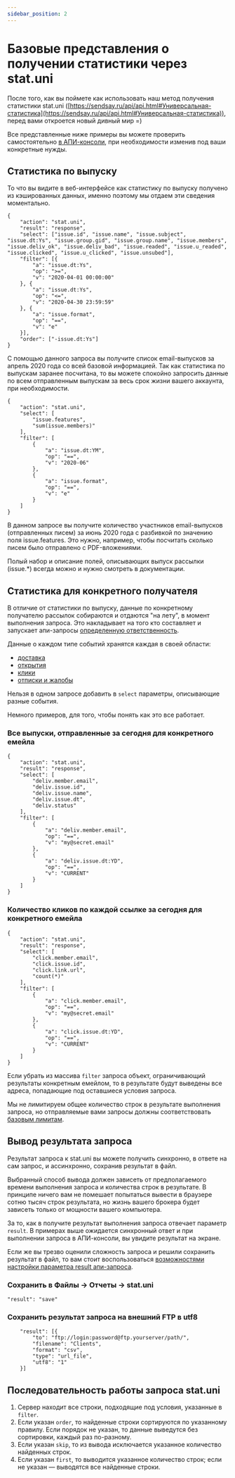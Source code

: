 ```yaml
---
sidebar_position: 2
---
```


# Базовые представления о получении статистики через stat.uni

После того, как вы поймете как использовать наш метод получения статистики stat.uni ([https://sendsay.ru/api/api.html#Универсальная-статистика](https://sendsay.ru/api/api.html#Универсальная-статистика)), перед вами откроется новый дивный мир =)

Все представленные ниже примеры вы можете проверить самостоятельно [в АПИ-консоли](https://sendsay.ru/account/#system_api_test), при необходимости изменив под ваши конкретные нужды.

## Статистика по выпуску

То что вы видите в веб-интерфейсе как статистику по выпуску получено из кэшированных данных, именно поэтому мы отдаем эти сведения моментально.

```
{
	"action": "stat.uni",
	"result": "response",
	"select": ["issue.id", "issue.name", "issue.subject", "issue.dt:Ys", "issue.group.gid", "issue.group.name", "issue.members", "issue.deliv_ok", "issue.deliv_bad", "issue.readed", "issue.u_readed", "issue.clicked", "issue.u_clicked", "issue.unsubed"],
	"filter": [{
		"a": "issue.dt:Ys",
		"op": ">=",
		"v": "2020-04-01 00:00:00"
	}, {
		"a": "issue.dt:Ys",
		"op": "<=",
		"v": "2020-04-30 23:59:59"
	}, {
		"a": "issue.format",
		"op": "==",
		"v": "e"
	}],
	"order": ["-issue.dt:Ys"]
}
```

С помощью данного запроса вы получите список email-выпусков за апрель 2020 года со всей базовой информацией. Так как статистика по выпускам заранее посчитана, то вы можете спокойно запросить данные по всем отправленным выпускам за весь срок жизни вашего аккаунта, при необходимости.

```
{
    "action": "stat.uni",
    "select": [
        "issue.features",
        "sum(issue.members)"
    ],
    "filter": [
        {
            "a": "issue.dt:YM",
            "op": "==",
            "v": "2020-06"
        },
        {
            "a": "issue.format",
            "op": "==",
            "v": "e"
        }
    ]
}
```

В данном запросе вы получите количество участников email-выпусков (отправленных писем) за июнь 2020 года с разбивкой по значению поля issue.features. Это нужно, например, чтобы посчитать сколько писем было отправлено с PDF-вложениями.

Полый набор и описание полей, описывающих выпуск рассылки (issue.\*) всегда можно и нужно смотреть в документации.

## Статистика для конкретного получателя

В отличие от статистики по выпуску, данные по конкретному получателю рассылок собираются и отдаются "на лету", в момент выполнения запроса. Это накладывает на того кто составляет и запускает апи-запросы [определенную ответственность](https://sendsay.ru/api/api.html#%D0%91%D0%B0%D0%B7%D0%BE%D0%B2%D1%8B%D0%B5-%D0%BB%D0%B8%D0%BC%D0%B8%D1%82%D1%8B_%D0%B2%D1%8B%D0%B7%D0%BE%D0%B2%D0%BE%D0%B2).

Данные о каждом типе событий хранятся каждая в своей области:

- [доставка](https://sendsay.ru/api/api.html#%D0%91%D0%B0%D0%B7%D0%BE%D0%B2%D1%8B%D0%B5-%D0%BB%D0%B8%D0%BC%D0%B8%D1%82%D1%8B_%D0%B2%D1%8B%D0%B7%D0%BE%D0%B2%D0%BE%D0%B2)
- [открытия](https://sendsay.ru/api/api.html#%D0%98%D0%BD%D1%84%D0%BE%D1%80%D0%BC%D0%B0%D1%86%D0%B8%D1%8F-%D0%BE%D0%B1-%D0%BE%D1%82%D0%BA%D1%80%D1%8B%D1%82%D0%B8%D0%B8-%D0%BF%D0%B8%D1%81%D0%B5%D0%BC)
- [клики](https://sendsay.ru/api/api.html#%D0%98%D0%BD%D1%84%D0%BE%D1%80%D0%BC%D0%B0%D1%86%D0%B8%D1%8F-%D0%BE-%D0%BF%D0%B5%D1%80%D0%B5%D1%85%D0%BE%D0%B4%D0%B0%D1%85)
- [отписки и жалобы](https://sendsay.ru/api/api.html#%D0%98%D0%BD%D1%84%D0%BE%D1%80%D0%BC%D0%B0%D1%86%D0%B8%D1%8F-%D0%BE%D0%B1-%D0%BE%D1%82%D0%BF%D0%B8%D1%81%D0%BA%D0%B5)

Нельзя в одном запросе добавить в `select` параметры, описывающие разные события.

Немного примеров, для того, чтобы понять как это все работает.

### Все выпуски, отправленные за сегодня для конкретного емейла

```
{
    "action": "stat.uni",
    "result": "response",
    "select": [
        "deliv.member.email",
        "deliv.issue.id",
        "deliv.issue.name",
        "deliv.issue.dt",
        "deliv.status"
    ],
    "filter": [
        {
            "a": "deliv.member.email",
            "op": "==",
            "v": "my@secret.email"
        },
        {
            "a": "deliv.issue.dt:YD",
            "op": "==",
            "v": "CURRENT"
        }
    ]
}
```

### Количество кликов по каждой ссылке за сегодня для конкретного емейла

```
{
    "action": "stat.uni",
    "result": "response",
    "select": [
        "click.member.email",
        "click.issue.id",
        "click.link.url",
        "count(*)"
    ],
    "filter": [
        {
            "a": "click.member.email",
            "op": "==",
            "v": "my@secret.email"
        },
        {
            "a": "click.issue.dt:YD",
            "op": "==",
            "v": "CURRENT"
        }
    ]
}
```

Если убрать из массива `filter` запроса объект, ограничивающий результаты конкретным емейлом, то в результате будут выведены все адреса, попадающие под оставшиеся условия запроса.

Мы не лимитируем общее количество строк в результате выполнения запроса, но отправляемые вами запросы должны соответствовать [базовым лимитам](https://sendsay.ru/api/api.html#%D0%91%D0%B0%D0%B7%D0%BE%D0%B2%D1%8B%D0%B5-%D0%BB%D0%B8%D0%BC%D0%B8%D1%82%D1%8B_%D0%B2%D1%8B%D0%B7%D0%BE%D0%B2%D0%BE%D0%B2).

## Вывод результата запроса

Результат запроса к stat.uni вы можете получить синхронно, в ответе на сам запрос, и ассинхронно, сохранив результат в файл.

Выбранный способ вывода должен зависеть от предполагаемого времени выполнения запроса и количества строк в результате. В принципе ничего вам не помешает попытаться вывести в браузере сотню тысяч строк результата, но жизнь вашего брокера будет зависеть только от мощности вашего компьютера.

За то, как в получите результат выполнения запроса отвечает параметр `result`. В примерах выше ожидается синхронный ответ и при выполнении запроса в АПИ-консоли, вы увидите результат на экране.

Если же вы трезво оценили сложность запроса и решили сохранить результат в файл, то вам стоит воспользоваться [возможностями настройки параметра result апи-запроса](https://sendsay.ru/api/api.html#%D0%92%D0%BE%D0%B7%D0%B2%D1%80%D0%B0%D1%89%D0%B0%D0%B5%D0%BC%D0%BE%D0%B5-%D0%B7%D0%BD%D0%B0%D1%87%D0%B5%D0%BD%D0%B8%D0%B5).

### Сохранить в Файлы -> Отчеты -> stat.uni

```
"result": "save"
```

### Сохранить результат запроса на внешний FTP в utf8

```
 	"result": [{
 		"to": "ftp://login:password@ftp.yourserver/path/",
 		"filename": "Clients",
 		"format": "csv",
 		"type": "url_file",
 		"utf8": "1"
 	}]
```

## Последовательность работы запроса stat.uni
1. Сервер находит все строки, подходящие под условия, указанные в `filter`.
2. Если указан `order`, то найденные строки сортируются по указанному правилу. Если порядок не указан, то данные выведутся без сортировки, каждый раз по-разному.
3. Если указан `skip`, то из вывода исключается указанное количество найденных строк. 
4. Если указан `first`, то выводится указанное количество строк; если не указан — выводятся все найденные строки.

